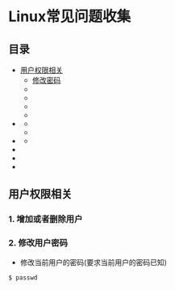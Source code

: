 # Linux常见问题收集

## 目录

- <a href="#">用户权限相关</a>
  - <a href="#">修改密码</a>
  - <a href="#"></a>
  - <a href="#"></a>
  - <a href="#"></a>
  - <a href="#"></a>
- <a href="#"></a>
  - <a href="#"></a>
  - <a href="#"></a>
- <a href="#"></a>
  - <a href="#"></a>
- <a href="#"></a>
- <a href="#"></a>
- <a href="#"></a>



## 用户权限相关

### 1. 增加或者删除用户



### 2. 修改用户密码

- 修改当前用户的密码(要求当前用户的密码已知)

```bash
$ passwd
```



